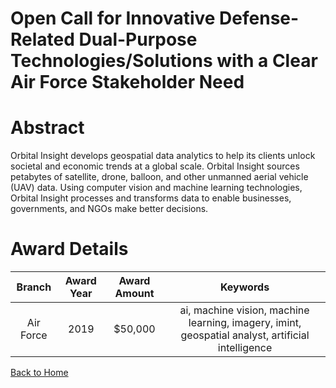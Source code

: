 
Open Call for Innovative Defense-Related Dual-Purpose Technologies/Solutions with a Clear Air Force Stakeholder Need
====================================================================================================================

# Abstract


Orbital Insight develops geospatial data analytics to help its clients unlock societal and economic trends at a global scale. Orbital Insight sources petabytes of satellite, drone, balloon, and other unmanned aerial vehicle (UAV) data. Using computer vision and machine learning technologies, Orbital Insight processes and transforms data to enable businesses, governments, and NGOs make better decisions.  

# Award Details

|Branch|Award Year|Award Amount|Keywords|
| :---: | :---: | :---: | :---: |
|Air Force|2019|$50,000|ai, machine vision, machine learning, imagery, imint, geospatial analyst, artificial intelligence|
  
  


[Back to Home](https://github.com/chrischow/dod_sbir_awards#1491)